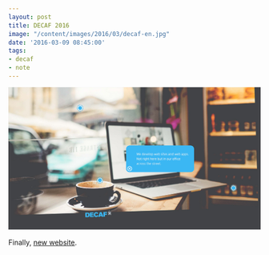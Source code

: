 ```yaml
---
layout: post
title: DECAF 2016
image: "/content/images/2016/03/decaf-en.jpg"
date: '2016-03-09 08:45:00'
tags:
- decaf
- note
---
```


[![Screenshot of new DECAF website](/content/images/2016/03/decaf-en.jpg)](https://decaf.de)

Finally, [new website](https://decaf.de).